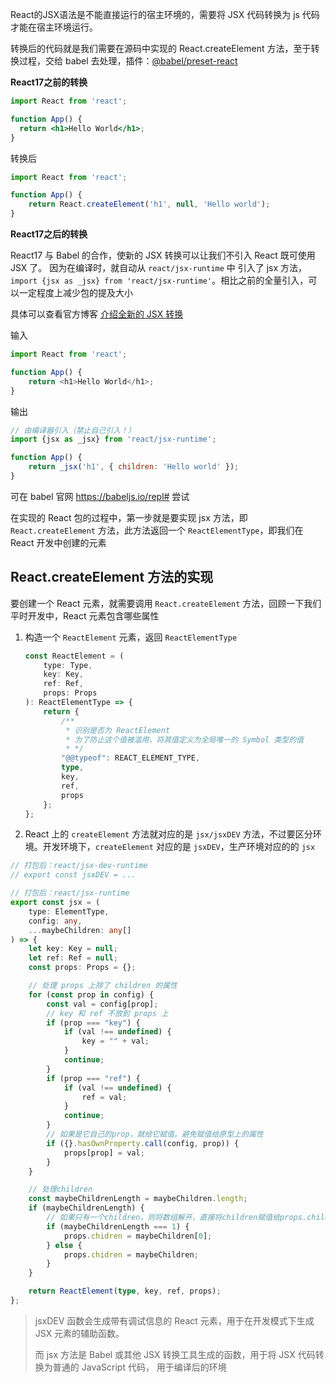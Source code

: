 React的JSX语法是不能直接运行的宿主环境的，需要将 JSX 代码转换为 js 代码才能在宿主环境运行。

转换后的代码就是我们需要在源码中实现的 React.createElement 方法，至于转换过程，交给 babel 去处理，插件：[@babel/preset-react](https://babeljs.io/docs/babel-preset-react)

**React17之前的转换**

```jsx
import React from 'react';

function App() {
  return <h1>Hello World</h1>;
}
```
转换后
```js
import React from 'react';

function App() {
	return React.createElement('h1', null, 'Hello world');
}
```

**React17之后的转换**

React17 与 Babel 的合作，使新的 JSX 转换可以让我们不引入 React 既可使用 JSX 了。
因为在编译时，就自动从 `react/jsx-runtime` 中
引入了 jsx 方法，`import {jsx as _jsx} from 'react/jsx-runtime'`。相比之前的全量引入，可以一定程度上减少包的提及大小

具体可以查看官方博客 [介绍全新的 JSX 转换](https://zh-hans.legacy.reactjs.org/blog/2020/09/22/introducing-the-new-jsx-transform.html?spm=a2c6h.12873639.article-detail.15.3aea7d3fSMjeCr)

输入
```js
import React from 'react';

function App() {
	return <h1>Hello World</h1>;
}
```
输出
```js
// 由编译器引入（禁止自己引入！）
import {jsx as _jsx} from 'react/jsx-runtime';

function App() {
	return _jsx('h1', { children: 'Hello world' });
}
```

可在 babel 官网 https://babeljs.io/repl# 尝试

在实现的 React 包的过程中，第一步就是要实现 jsx 方法，即 `React.createElement` 方法，此方法返回一个 `ReactElementType`，即我们在 React 开发中创建的元素

## React.createElement 方法的实现
要创建一个 React 元素，就需要调用 `React.createElement` 方法，回顾一下我们平时开发中，React 元素包含哪些属性

1. 构造一个 `ReactElement` 元素，返回 `ReactElementType`
    ```ts
    const ReactElement = (
        type: Type,
        key: Key,
        ref: Ref,
        props: Props
    ): ReactElementType => { 
        return {
            /**
             * 识别是否为 ReactElement
             * 为了防止这个值被滥用，将其值定义为全局唯一的 Symbol 类型的值
             * */
            "@@typeof": REACT_ELEMENT_TYPE,
            type,
            key,
            ref,
            props
        };
    };
    ```

2. React 上的 `createElement` 方法就对应的是 `jsx/jsxDEV` 方法，不过要区分环境。开发环境下，`createElement` 对应的是 `jsxDEV`，生产环境对应的的 `jsx`
```ts
// 打包后：react/jsx-dev-runtime
// export const jsxDEV = ...

// 打包后：react/jsx-runtime
export const jsx = (
	type: ElementType,
	config: any,
	...maybeChildren: any[]
) => {
	let key: Key = null;
	let ref: Ref = null;
	const props: Props = {};

	// 处理 props 上除了 children 的属性
	for (const prop in config) {
		const val = config[prop];
		// key 和 ref 不放到 props 上
		if (prop === "key") {
			if (val !== undefined) {
				key = "" + val;
			}
			continue;
		}
		if (prop === "ref") {
			if (val !== undefined) {
				ref = val;
			}
			continue;
		}
		// 如果是它自己的prop，就给它赋值。避免赋值给原型上的属性
		if ({}.hasOwnProperty.call(config, prop)) {
			props[prop] = val;
		}
	}

	// 处理children
	const maybeChildrenLength = maybeChildren.length;
	if (maybeChildrenLength) {
		// 如果只有一个children，则将数组解开，直接将children赋值给props.children
		if (maybeChildrenLength === 1) {
			props.chidren = maybeChildren[0];
		} else {
			props.chidren = maybeChildren;
		}
	}

	return ReactElement(type, key, ref, props);
};
```
> jsxDEV 函数会生成带有调试信息的 React 元素，用于在开发模式下生成 JSX 元素的辅助函数。
> 
> 而 jsx 方法是 Babel 或其他 JSX 转换工具生成的函数，用于将 JSX 代码转换为普通的 JavaScript 代码，
> 用于编译后的环境